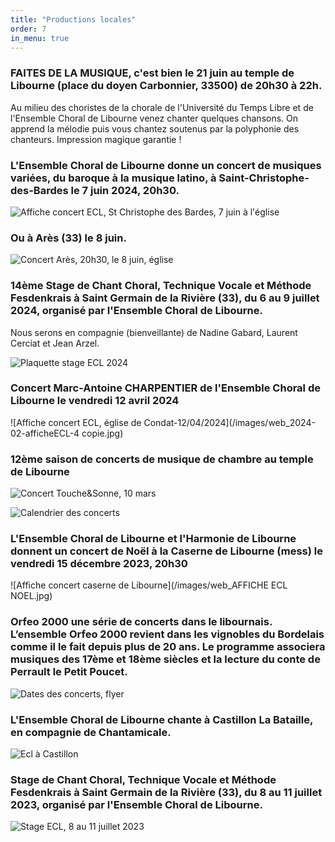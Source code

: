 ```yaml
---
title: "Productions locales"
order: 7
in_menu: true
---
```

### FAITES DE LA MUSIQUE, c'est bien le 21 juin au temple de Libourne (place du doyen Carbonnier, 33500) de 20h30 à 22h.

 Au milieu des choristes de la chorale de l'Université du Temps Libre et de l'Ensemble Choral de Libourne venez chanter quelques chansons. On apprend la mélodie puis vous chantez soutenus par la polyphonie des chanteurs. 
Impression magique garantie !

### L'Ensemble Choral de Libourne donne un concert de musiques variées, du baroque à la musique latino, à Saint-Christophe-des-Bardes le 7 juin 2024, 20h30.

![Affiche concert ECL, St Christophe des Bardes, 7 juin à l'église](/images/web_2024-ecl-ConcertStChristopheBardes-affiche.jpeg)

### Ou à Arès (33) le 8 juin.

![Concert Arès, 20h30, le 8 juin, église]({/images/2024-06-concertAres-affiche.jpg )


### 14ème Stage de Chant Choral, Technique Vocale et Méthode Fesdenkrais à Saint Germain de la Rivière (33), du 6 au 9 juillet 2024, organisé par l'Ensemble Choral de Libourne.

Nous serons en compagnie (bienveillante) de Nadine Gabard, Laurent Cerciat et Jean Arzel.

![Plaquette stage ECL 2024](/images/web_Stage-2024-lesOiseaux-affichette-page001.jpeg)


### Concert Marc-Antoine CHARPENTIER de l'Ensemble Choral de Libourne le vendredi 12 avril 2024

![Affiche concert ECL, église de Condat-12/04/2024](/images/web_2024-02-afficheECL-4 copie.jpg)


### 12ème saison de concerts de musique de chambre au temple de Libourne

![Concert Touche&Sonne, 10 mars](/images/web_afficheTemple-2024-03-10-TeS.jpg )

![Calendrier des concerts](/images/Flyer_2023_V_web.jpg)


### L'Ensemble Choral de Libourne et l'Harmonie de Libourne donnent un concert  de Noël à la Caserne de Libourne (mess) le vendredi 15 décembre 2023, 20h30 


![Affiche concert caserne de Libourne](/images/web_AFFICHE ECL NOEL.jpg)



### Orfeo 2000 une série de concerts dans le libournais. L’ensemble Orfeo 2000 revient dans les vignobles du Bordelais comme il le fait depuis plus de 20 ans. Le programme associera musiques des 17ème et 18ème siècles et la lecture du conte de Perrault le Petit Poucet.

![Dates des concerts, flyer](/images/web_Flyer-orfeo2000-2023-tous.jpg)



### L'Ensemble Choral de Libourne chante à Castillon La Bataille, en compagnie de Chantamicale.

![Ecl à Castillon](https://github.com/ensembleapertura/test-website-repo-3796/blob/main/images/affiche-16juin-Castillon.jpg?raw=true)


### Stage de Chant Choral, Technique Vocale et Méthode Fesdenkrais à Saint Germain de la Rivière (33), du 8 au 11 juillet 2023, organisé par l'Ensemble Choral de Libourne.

![Stage ECL, 8 au 11 juillet 2023](https://github.com/ensembleapertura/test-website-repo-3796/blob/main/images/web_Stage-2023-leau-affichette-page001.jpg?raw=true) 